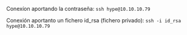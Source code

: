 Conexíon aportando la contraseña:
`ssh hype@10.10.10.79`

Conexión aportanto un fichero id_rsa (fichero privado):
`ssh -i id_rsa hype@10.10.10.79`

